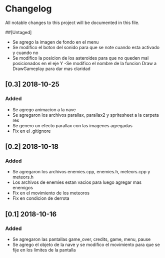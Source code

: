 # Changelog
All notable changes to this project will be documented in this file.

##[Untaged]
- Se agrego la imagen de fondo en el menu
- Se modifico el boton del sonido para que se note cuando esta activado y cuando no
- Se modifico la posicion de los asteroides para que no queden mal posicionados en el eje Y 
-Se modifico el nombre de la funcion Draw a DrawGameplay para dar mas claridad

## [0.3] 2018-10-25
### Added 
- Se agrego animacion a la nave
- Se agregaron los archivos parallax, parallax2 y spritesheet a la carpeta res 
- Se genero un efecto parallax con las imagenes agregadas
- Fix en el .gitignore  

## [0.2] 2018-10-18
### Added 
- Se agregaron los archivos enemies.cpp, enemies.h, meteors.cpp y meteors.h
- Los archivos de enemies estan vacios para luego agregar mas enemigos
- Fix en el movimiento de los meteoros
- Fix en condicion de derrota 

## [0.1] 2018-10-16
### Added
- Se agregaron las pantallas game_over, credits, game, menu, pause
- Se agrego el objeto de la nave y se modifico el movimiento para que se fije en los limites de la pantalla
